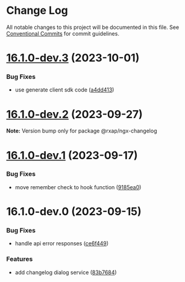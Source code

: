 # Change Log

All notable changes to this project will be documented in this file.
See [Conventional Commits](https://conventionalcommits.org) for commit guidelines.

# [16.1.0-dev.3](https://gitlab.com/rxap/packages/compare/@rxap/ngx-changelog@16.1.0-dev.2...@rxap/ngx-changelog@16.1.0-dev.3) (2023-10-01)

### Bug Fixes

- use generate client sdk code ([a4dd413](https://gitlab.com/rxap/packages/commit/a4dd4134cbc7261bf5ee279d3f1a4c78974c3f12))

# [16.1.0-dev.2](https://gitlab.com/rxap/packages/compare/@rxap/ngx-changelog@16.1.0-dev.1...@rxap/ngx-changelog@16.1.0-dev.2) (2023-09-27)

**Note:** Version bump only for package @rxap/ngx-changelog

# [16.1.0-dev.1](https://gitlab.com/rxap/packages/compare/@rxap/ngx-changelog@16.1.0-dev.0...@rxap/ngx-changelog@16.1.0-dev.1) (2023-09-17)

### Bug Fixes

- move remember check to hook function ([9185ea0](https://gitlab.com/rxap/packages/commit/9185ea021ec2a6be2f812fd548b290635bfb4be4))

# 16.1.0-dev.0 (2023-09-15)

### Bug Fixes

- handle api error responses ([ce6f449](https://gitlab.com/rxap/packages/commit/ce6f4495e6e3860e706646371ee369cc40e3d122))

### Features

- add changelog dialog service ([83b7684](https://gitlab.com/rxap/packages/commit/83b768495a70d6c15d10a9f7d66219bbd735070e))

